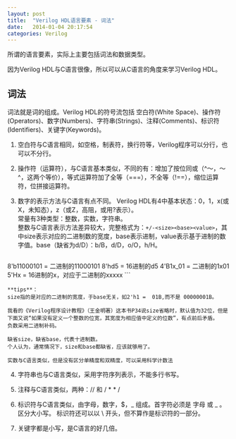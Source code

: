 ```yaml
---
layout: post
title:  "Verilog HDL语言要素 - 词法"
date:   2014-01-04 20:17:54
categories: Verilog
---
```


所谓的语言要素，实际上主要包括词法和数据类型。
 
因为Verilog HDL与C语言很像，所以可以从C语言的角度来学习Verilog HDL。
 
词法
--
词法就是词的组成。Verilog HDL的符号流包括 空白符(White Space)、操作符(Operators)、数字(Numbers)、字符串(Strings)、注释(Comments)、标识符(Identifiers)、关键字(Keywords)。  

1. 空白符与C语言相同，如空格，制表符，换行符等，Verilog程序可以分行，也可以不分行。

2. 操作符（运算符），与C语言基本类似，不同的有：增加了按位同或（^～，～^，这两个等价），等式运算符加了全等（===），不全等（!==），缩位运算符，位拼接运算符。
 
3. 数字的表示方法与C语言有点不同。
Verilog HDL有4中基本状态：0，1，x(或X，未知态），z（或Z，高阻，或用?表示）。  
常量有3种类型：整数，实数，字符串。  
整数与C语言表示方法差异较大，完整格式为：`+/-<size><base><value>`，其中size表示对应的二进制数的宽度，base表示进制，value表示基于进制的数字值。base（缺省为d/D）：b/B，d/D，o/O，h/H。
    ```
8'b11000101 = 二进制的11000101
8'hd5 = 16进制的d5
4'B1x_01 = 二进制的1x01
5'Hx = 16进制的x，对应于二进制的xxxxx
    ```

    **tips**：  
    size指的是对应的二进制的宽度，于base无关，如2'h1 =  01B,而不是 00000001B。

    我看的《Verilog程序设计教程》（王金明著）这本书P34说size省略时，默认值为32位，但是下面又说“如果没有定义一个整数的位宽，其宽度为相应值中定义的位数”，有点前后矛盾。
    负数采用二进制补码。
 
    缺省size，缺省base，代表十进制数。
    个人认为，通常情况下，size和base都缺省，应该就够用了。
 
    实数与C语言类似，但是没有区分单精度和双精度，可以采用科学计数法
 
4. 字符串也与C语言类似，采用字符序列表示，不能多行书写。
 
5. 注释与C语言类似，两种：// 和 / *   * /
 
6. 标识符与C语言类似，由字母，数字，$，_ 组成。首字符必须是 字母 或 _ 。区分大小写。
标识符还可以以 \ 开头，但不算作是标识符的一部分。
 
7. 关键字都是小写，是C语言的好几倍。